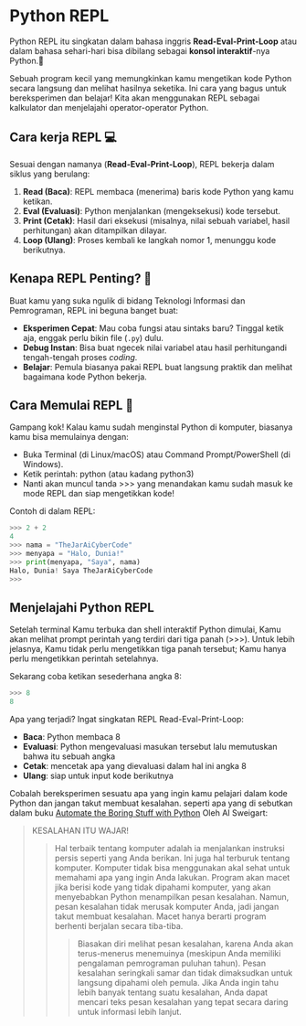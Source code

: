 # Python REPL
Python REPL itu singkatan dalam bahasa inggris **Read-Eval-Print-Loop** atau dalam bahasa sehari-hari
bisa dibilang sebagai **konsol interaktif**-nya Python.🐍

Sebuah program kecil yang memungkinkan kamu mengetikan kode Python secara langsung dan melihat hasilnya seketika.
Ini cara yang bagus untuk bereksperimen dan belajar! Kita akan menggunakan REPL sebagai kalkulator dan menjelajahi operator-operator Python.

## Cara kerja REPL 💻
Sesuai dengan namanya (**Read-Eval-Print-Loop**), REPL bekerja dalam siklus yang berulang:
1. **Read (Baca)**: REPL membaca (menerima) baris kode Python yang kamu ketikan.
2. **Eval (Evaluasi)**: Python menjalankan (mengeksekusi) kode tersebut.
3. **Print (Cetak)**: Hasil dari eksekusi (misalnya, nilai sebuah variabel, hasil perhitungan) akan ditampilkan dilayar.
4. **Loop (Ulang)**: Proses kembali ke langkah nomor 1, menunggu kode berikutnya.

## Kenapa REPL Penting? 🤔
Buat kamu yang suka ngulik di bidang Teknologi Informasi dan Pemrograman, REPL ini beguna banget buat:
+ **Eksperimen Cepat**: Mau coba fungsi atau sintaks baru? Tinggal ketik aja, enggak perlu bikin file (`.py`) dulu.
+ **Debug Instan**: Bisa buat ngecek nilai variabel atau hasil perhitungandi tengah-tengah proses _coding_.
+ **Belajar**: Pemula biasanya pakai REPL buat langsung praktik dan melihat bagaimana kode Python bekerja.

## Cara Memulai REPL 🚀
Gampang kok! Kalau kamu sudah menginstal Python di komputer, biasanya kamu bisa memulainya dengan:

+ Buka Terminal (di Linux/macOS) atau Command Prompt/PowerShell (di Windows).
+ Ketik perintah: python (atau kadang python3)
+ Nanti akan muncul tanda >>> yang menandakan kamu sudah masuk ke mode REPL dan siap mengetikkan kode!

Contoh di dalam REPL:
```python
>>> 2 + 2
4
>>> nama = "TheJarAiCyberCode"
>>> menyapa = "Halo, Dunia!"
>>> print(menyapa, "Saya", nama)
Halo, Dunia! Saya TheJarAiCyberCode
>>>
```
## Menjelajahi Python REPL
Setelah terminal Kamu terbuka dan shell interaktif Python dimulai, Kamu akan melihat prompt perintah yang terdiri dari tiga panah (>>>).
Untuk lebih jelasnya, Kamu tidak perlu mengetikkan tiga panah tersebut; Kamu hanya perlu mengetikkan perintah setelahnya.

Sekarang coba ketikan sesederhana angka 8:
```python
>>> 8
8
```
Apa yang terjadi? Ingat singkatan REPL Read-Eval-Print-Loop:
+ **Baca**: Python membaca 8
+ **Evaluasi**: Python mengevaluasi masukan tersebut lalu memutuskan bahwa itu sebuah angka
+ **Cetak**: mencetak apa yang dievaluasi dalam hal ini angka 8
+ **Ulang**: siap untuk input kode berikutnya

Cobalah bereksperimen sesuatu apa yang ingin kamu pelajari dalam kode Python dan jangan takut membuat kesalahan.
seperti apa yang di sebutkan dalam buku [Automate the Boring Stuff with Python](https://automatetheboringstuff.com/3e/chapter1.html) Oleh AI Sweigart:
> KESALAHAN ITU WAJAR!
>> Hal terbaik tentang komputer adalah ia menjalankan instruksi persis seperti yang Anda berikan. Ini juga hal terburuk tentang komputer. Komputer tidak bisa menggunakan akal sehat untuk memahami apa yang ingin Anda lakukan. Program akan macet jika berisi kode yang tidak dipahami komputer, yang akan menyebabkan Python menampilkan pesan kesalahan. Namun, pesan kesalahan tidak merusak komputer Anda, jadi jangan takut membuat kesalahan. Macet hanya berarti program berhenti berjalan secara tiba-tiba.
>>> Biasakan diri melihat pesan kesalahan, karena Anda akan terus-menerus menemuinya (meskipun Anda memiliki pengalaman pemrograman puluhan tahun). Pesan kesalahan seringkali samar dan tidak dimaksudkan untuk langsung dipahami oleh pemula. Jika Anda ingin tahu lebih banyak tentang suatu kesalahan, Anda dapat mencari teks pesan kesalahan yang tepat secara daring untuk informasi lebih lanjut. 
